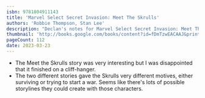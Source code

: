 ```yaml
---
isbn: 9781804911143
title: 'Marvel Select Secret Invasion: Meet The Skrulls'
authors: 'Robbie Thompson, Stan Lee'
description: "Declan's notes for Marvel Select Secret Invasion: Meet The Skrulls by Robbie Thompson, Stan Lee."
thumbnail: 'http://books.google.com/books/content?id=fDmTzwEACAAJ&printsec=frontcover&img=1&zoom=5&source=gbs_api'
pageCount: 112
date: 2023-03-23
---
```


- The Meet the Skrulls story was very interesting but I was disappointed that it finished on a cliff-hanger.
- The two different stories gave the Skrulls very different motives, either surviving or trying to start a war. Seems like there's lots of possible storylines they could create with those characters.
